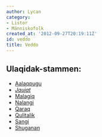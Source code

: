 ```yaml
---
author: Lycan
category:
- Listor
- Människofolk
created_at: '2012-09-27T20:19:11Z'
id: veddo
title: Veddo
---
```

## Ulaqidak-stammen:

-   [Aalaqpugu]
-   *[Jaujat]*
-   [Malagiq]
-   [Nalangi]
-   [Qaraq]
-   [Qulitalik]
-   [Sangi]
-   [Shuganan]

  [Aalaqpugu]: Aalaqpugu
  [Jaujat]: Jaujat
  [Malagiq]: Malagiq
  [Nalangi]: Nalangi
  [Qaraq]: Qaraq
  [Qulitalik]: Qulitalik
  [Sangi]: Sangi
  [Shuganan]: Shuganan